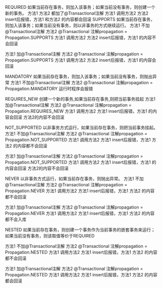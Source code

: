 REQUIRED
如果当前存在事务，则加入该事务；如果当前没有事务，则创建一个新的事务。
方法1 方法2 都加了@Transactional注解
方法1 调用方法2 方法2 insert后报错，方法1 和方法2 的内容都会回滚
SUPPORTS
如果当前存在事务，则加入该事务；如果当前没有事务，则以非事务的方式继续运行。
方法1 不加@Transactional注解 方法2 @Transactional 注解propagation = Propagation.SUPPORTS
方法1 调用方法2 方法2 insert后报错，方法1 的内容不会回滚

方法1 加@Transactional注解 方法2 @Transactional 注解propagation = Propagation.SUPPORTS
方法1 调用方法2 方法2 insert后报错，方法1 的内容会回滚

MANDATORY
如果当前存在事务，则加入该事务；如果当前没有事务，则抛出异常
方法1 不加@Transactional注解 方法2 @Transactional 注解propagation = Propagation.MANDATORY
运行时程序会报错

REQUIRES_NEW
创建一个新的事务,如果当前存在事务,则把当前事务挂起
方法1 加@Transactional注解 方法2 @Transactional 注解propagation = Propagation.REQUIRES_NEW
方法1 调用方法2 方法1 insert后报错，方法1 的内容会回滚 方法2的内容不会回滚

NOT_SUPPORTED
以非事务方式运行，如果当前存在事务，则把当前事务挂起。
方法1 不加@Transactional注解 方法2 @Transactional 注解propagation = Propagation.NOT_SUPPORTED
方法1 调用方法2 方法1 insert后报错，方法1 方法2 的内容都不会回滚

方法1 加@Transactional注解 方法2 @Transactional 注解propagation = Propagation.NOT_SUPPORTED
方法1 调用方法2 方法1 insert后报错，方法1 的内容会回滚 方法2的内容不会回滚

NEVER
以非事务方式运行，如果当前存在事务，则抛出异常。
方法1 不加@Transactional注解 方法2 @Transactional 注解propagation = Propagation.NEVER
方法1 调用方法2 方法1 insert后报错，方法1 方法2 的内容都不会回滚

方法1 加@Transactional注解 方法2 @Transactional 注解propagation = Propagation.NEVER
方法1 调用方法2 方法1 insert后报错，方法1 方法2 的内容都不会入库

NESTED
如果当前存在事务，则创建一个事务作为当前事务的嵌套事务来运行；如果当前没有事务，则该取值等价于REQUIRED

方法1 不加@Transactional注解 方法2 @Transactional 注解propagation = Propagation.NESTED
方法1 调用方法2 方法1 insert后报错，方法1 方法2 的内容都不会回滚

方法1 加@Transactional注解 方法2 @Transactional 注解propagation = Propagation.NESTED
方法1 调用方法2 方法1 insert后报错，方法1 方法2 的内容都会回滚